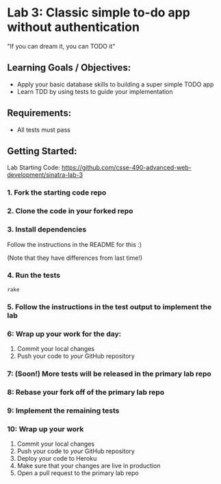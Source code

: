 # Lab 3: Classic simple to-do app without authentication

"If you can dream it, you can TODO it"

## Learning Goals / Objectives:

* Apply your basic database skills to building a super simple TODO app
* Learn TDD by using tests to guide your implementation

## Requirements:

* All tests must pass

## Getting Started:

Lab Starting Code: https://github.com/csse-490-advanced-web-development/sinatra-lab-3

### 1. Fork the starting code repo

### 2. Clone the code in **your** forked repo

### 3. Install dependencies

Follow the instructions in the README for this :)

(Note that they have differences from last time!)

### 4. Run the tests

`rake`

### 5. Follow the instructions in the test output to implement the lab

### 6: Wrap up your work for the day:

1. Commit your local changes
2. Push your code to *your* GitHub repository

### 7: (Soon!) More tests will be released in the primary lab repo
### 8: Rebase your fork off of the primary lab repo
### 9: Implement the remaining tests
### 10: Wrap up your work
1. Commit your local changes
2. Push your code to *your* GitHub repository
4. Deploy your code to Heroku
5. Make sure that your changes are live in production
6. Open a pull request to the primary lab repo
